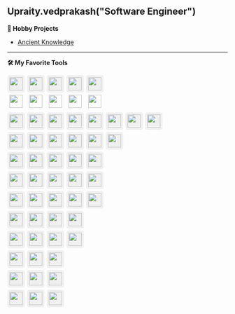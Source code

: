 
## Upraity.vedprakash("Software Engineer")

**🎨 Hobby Projects**

- [Ancient Knowledge](https://www.ancientknowledge.in)

---

**🛠️ My Favorite Tools**

<div style="display: flex; align-items: center; gap: 5px;">
<img src="https://registry.npmmirror.com/@lobehub/icons-static-png/latest/files/light/openai.png" style="height: 30px; background: #f0f0f0; padding: 5px; border-radius: 5px;"/>
<img src="https://registry.npmmirror.com/@lobehub/icons-static-png/latest/files/light/claude-color.png" style="height: 30px; background: #f0f0f0; padding: 5px; border-radius: 5px;"/>
<img src="https://registry.npmmirror.com/@lobehub/icons-static-png/latest/files/light/gemini-color.png" style="height: 30px; background: #f0f0f0; padding: 5px; border-radius: 5px;"/>
<img src="https://registry.npmmirror.com/@lobehub/icons-static-png/latest/files/light/huggingface-color.png" style="height: 30px; background: #f0f0f0; padding: 5px; border-radius: 5px;"/>
<img src="https://registry.npmmirror.com/@lobehub/icons-static-png/latest/files/light/perplexity-color.png" style="height: 30px; background: #f0f0f0; padding: 5px; border-radius: 5px;"/>
</div>

<div style="display: flex; align-items: center; gap: 5px; margin-bottom: 5px;">
<img src="https://registry.npmmirror.com/@lobehub/icons-static-png/latest/files/light/openai-text.png" style="width: 30px; padding: 5px;"/>
<img src="https://registry.npmmirror.com/@lobehub/icons-static-png/latest/files/light/claude-text.png" style="width: 30px; padding: 5px;"/>
<img src="https://registry.npmmirror.com/@lobehub/icons-static-png/latest/files/light/gemini-text.png" style="width: 30px; padding: 5px;"/>
<img src="https://registry.npmmirror.com/@lobehub/icons-static-png/latest/files/light/huggingface-text.png" style="width: 30px; padding: 5px;"/>
<img src="https://registry.npmmirror.com/@lobehub/icons-static-png/latest/files/light/perplexity-text.png" style="width: 30px; padding: 5px;"/>
</div>


<div style="display: flex; align-items: center; gap: 5px; margin-bottom: 5px;">
<img src="https://cdn.jsdelivr.net/gh/devicons/devicon@latest/icons/amazonwebservices/amazonwebservices-original-wordmark.svg" style="height: 30px; background: #f0f0f0; padding: 5px; border-radius: 5px;" />
<img src="https://cdn.jsdelivr.net/gh/devicons/devicon@latest/icons/googlecloud/googlecloud-original.svg" style="height: 30px; background: #f0f0f0; padding: 5px; border-radius: 5px;" />
<img src="https://cdn.jsdelivr.net/gh/devicons/devicon@latest/icons/docker/docker-original.svg" style="height: 30px; background: #f0f0f0; padding: 5px; border-radius: 5px;" />
<img src="https://cdn.jsdelivr.net/gh/devicons/devicon@latest/icons/kubernetes/kubernetes-original.svg" style="height: 30px; background: #f0f0f0; padding: 5px; border-radius: 5px;" />
<img src="https://cdn.jsdelivr.net/gh/devicons/devicon@latest/icons/terraform/terraform-original.svg" style="height: 30px; background: #f0f0f0; padding: 5px; border-radius: 5px;" />
<img src="https://cdn.jsdelivr.net/gh/devicons/devicon@latest/icons/githubactions/githubactions-original.svg" style="height: 30px; background: #f0f0f0; padding: 5px; border-radius: 5px;" />
<img src="https://cdn.jsdelivr.net/gh/devicons/devicon@latest/icons/jenkins/jenkins-original.svg" style="height: 30px; background: #f0f0f0; padding: 5px; border-radius: 5px;" />
<img src="https://cdn.jsdelivr.net/gh/devicons/devicon@latest/icons/cloudflare/cloudflare-original.svg" style="height: 30px; background: #f0f0f0; padding: 5px; border-radius: 5px;" />
</div>

<div style="display: flex; align-items: center; gap: 5px; margin-bottom: 5px;">
  <img src="https://cdn.jsdelivr.net/gh/devicons/devicon@latest/icons/python/python-original.svg" style="height: 30px; background: #f0f0f0; padding: 5px; border-radius: 5px;" />
  <img src="https://cdn.jsdelivr.net/gh/devicons/devicon@latest/icons/django/django-plain.svg" style="height: 30px; background: #f0f0f0; padding: 5px; border-radius: 5px;" />
  <img src="https://cdn.jsdelivr.net/gh/devicons/devicon@latest/icons/djangorest/djangorest-original.svg" style="height: 30px; background: #f0f0f0; padding: 5px; border-radius: 5px;" />
  <img src="https://cdn.jsdelivr.net/gh/devicons/devicon@latest/icons/flask/flask-original.svg" style="height: 30px; background: #f0f0f0; padding: 5px; border-radius: 5px;" />
  <img src="https://cdn.jsdelivr.net/gh/devicons/devicon@latest/icons/fastapi/fastapi-original.svg" style="height: 30px; background: #f0f0f0; padding: 5px; border-radius: 5px;" />
  <img src="https://cdn.jsdelivr.net/gh/devicons/devicon@latest/icons/anaconda/anaconda-original.svg" style="height: 30px; background: #f0f0f0; padding: 5px; border-radius: 5px;" />
</div>

<div style="display: flex; align-items: center; gap: 5px; margin-bottom: 5px;">
  <img src="https://cdn.jsdelivr.net/gh/devicons/devicon@latest/icons/javascript/javascript-original.svg" style="height: 30px; background: #f0f0f0; padding: 5px; border-radius: 5px;" />
  <img src="https://cdn.jsdelivr.net/gh/devicons/devicon@latest/icons/typescript/typescript-original.svg" style="height: 30px; background: #f0f0f0; padding: 5px; border-radius: 5px;" />
  <img src="https://cdn.jsdelivr.net/gh/devicons/devicon@latest/icons/nodejs/nodejs-original.svg" style="height: 30px; background: #f0f0f0; padding: 5px; border-radius: 5px;" />
  <img src="https://cdn.jsdelivr.net/gh/devicons/devicon@latest/icons/nextjs/nextjs-original.svg" style="height: 30px; background: #f0f0f0; padding: 5px; border-radius: 5px;" />
  <img src="https://cdn.jsdelivr.net/gh/devicons/devicon@latest/icons/react/react-original.svg" style="height: 30px; background: #f0f0f0; padding: 5px; border-radius: 5px;" />
</div>

<div style="display: flex; align-items: center; gap: 5px; margin-bottom: 5px;">
  <img src="https://cdn.jsdelivr.net/gh/devicons/devicon@latest/icons/azuresqldatabase/azuresqldatabase-original.svg" style="height: 30px; background: #f0f0f0; padding: 5px; border-radius: 5px;" />
  <img src="https://cdn.jsdelivr.net/gh/devicons/devicon@latest/icons/postgresql/postgresql-original.svg" style="height: 30px; background: #f0f0f0; padding: 5px; border-radius: 5px;" />
  <img src="https://cdn.jsdelivr.net/gh/devicons/devicon@latest/icons/mongodb/mongodb-original.svg" style="height: 30px; background: #f0f0f0; padding: 5px; border-radius: 5px;" />
  <img src="https://cdn.jsdelivr.net/gh/devicons/devicon@latest/icons/elasticsearch/elasticsearch-original.svg" style="height: 30px; background: #f0f0f0; padding: 5px; border-radius: 5px;" />
  <img src="https://cdn.jsdelivr.net/gh/devicons/devicon@latest/icons/redis/redis-original.svg" style="height: 30px; background: #f0f0f0; padding: 5px; border-radius: 5px;" />
</div>

<div style="display: flex; align-items: center; gap: 5px; margin-bottom: 5px;">
  <img src="https://cdn.jsdelivr.net/gh/devicons/devicon@latest/icons/figma/figma-original.svg" style="height: 30px; background: #f0f0f0; padding: 5px; border-radius: 5px;" />
  <img src="https://cdn.jsdelivr.net/gh/devicons/devicon@latest/icons/html5/html5-original.svg" style="height: 30px; background: #f0f0f0; padding: 5px; border-radius: 5px;" />
  <img src="https://cdn.jsdelivr.net/gh/devicons/devicon@latest/icons/css3/css3-original.svg" style="height: 30px; background: #f0f0f0; padding: 5px; border-radius: 5px;" />
  <img src="https://cdn.jsdelivr.net/gh/devicons/devicon@latest/icons/photoshop/photoshop-original.svg" style="height: 30px; background: #f0f0f0; padding: 5px; border-radius: 5px;" />
  <img src="https://cdn.jsdelivr.net/gh/devicons/devicon@latest/icons/canva/canva-original.svg" style="height: 30px; background: #f0f0f0; padding: 5px; border-radius: 5px;" />
</div>

<div style="display: flex; align-items: center; gap: 5px; margin-bottom: 5px;">
  <img src="https://cdn.jsdelivr.net/gh/devicons/devicon@latest/icons/git/git-original.svg" style="height: 30px; background: #f0f0f0; padding: 5px; border-radius: 5px;" />
  <img src="https://cdn.jsdelivr.net/gh/devicons/devicon@latest/icons/github/github-original.svg" style="height: 30px; background: #f0f0f0; padding: 5px; border-radius: 5px;" />
  <img src="https://cdn.jsdelivr.net/gh/devicons/devicon@latest/icons/bash/bash-original.svg" style="height: 30px; background: #f0f0f0; padding: 5px; border-radius: 5px;" />
  <img src="https://cdn.jsdelivr.net/gh/devicons/devicon@latest/icons/graphql/graphql-plain.svg" style="height: 30px; background: #f0f0f0; padding: 5px; border-radius: 5px;" />
</div>

<div style="display: flex; align-items: center; gap: 5px; margin-bottom: 5px;">
  <img src="https://cdn.jsdelivr.net/gh/devicons/devicon@latest/icons/postman/postman-original.svg" style="height: 30px; background: #f0f0f0; padding: 5px; border-radius: 5px;" />
  <img src="https://cdn.jsdelivr.net/gh/devicons/devicon@latest/icons/swagger/swagger-original.svg" style="height: 30px; background: #f0f0f0; padding: 5px; border-radius: 5px;" />
  <img src="https://cdn.jsdelivr.net/gh/devicons/devicon@latest/icons/selenium/selenium-original.svg" style="height: 30px; background: #f0f0f0; padding: 5px; border-radius: 5px;" />
  <img src="https://cdn.jsdelivr.net/gh/devicons/devicon@latest/icons/pytest/pytest-original.svg" style="height: 30px; background: #f0f0f0; padding: 5px; border-radius: 5px;" />
</div>

<div style="display: flex; align-items: center; gap: 5px; margin-bottom: 5px;">
  <img src="https://cdn.jsdelivr.net/gh/devicons/devicon@latest/icons/nginx/nginx-original.svg" style="height: 30px; background: #f0f0f0; padding: 5px; border-radius: 5px;" />
  <img src="https://cdn.jsdelivr.net/gh/devicons/devicon@latest/icons/apache/apache-original.svg" style="height: 30px; background: #f0f0f0; padding: 5px; border-radius: 5px;" />
  <img src="https://cdn.jsdelivr.net/gh/devicons/devicon@latest/icons/cloudflareworkers/cloudflareworkers-original.svg" style="height: 30px; background: #f0f0f0; padding: 5px; border-radius: 5px;" />
</div>

<div style="display: flex; align-items: center; gap: 5px; margin-bottom: 5px;">
  <img src="https://cdn.jsdelivr.net/gh/devicons/devicon@latest/icons/vscode/vscode-original.svg" style="height: 30px; background: #f0f0f0; padding: 5px; border-radius: 5px;" />
  <img src="https://cdn.jsdelivr.net/gh/devicons/devicon@latest/icons/pycharm/pycharm-original.svg" style="height: 30px; background: #f0f0f0; padding: 5px; border-radius: 5px;" />
  <img src="https://cdn.jsdelivr.net/gh/devicons/devicon@latest/icons/vim/vim-original.svg" style="height: 30px; background: #f0f0f0; padding: 5px; border-radius: 5px;" />
</div>

<div style="display: flex; align-items: center; gap: 5px; margin-bottom: 5px;">
  <img src="https://cdn.jsdelivr.net/gh/devicons/devicon@latest/icons/linux/linux-original.svg" style="height: 30px; background: #f0f0f0; padding: 5px; border-radius: 5px;" />
  <img src="https://cdn.jsdelivr.net/gh/devicons/devicon@latest/icons/windows11/windows11-original.svg" style="height: 30px; background: #f0f0f0; padding: 5px; border-radius: 5px;" />
  <img src="https://cdn.jsdelivr.net/gh/devicons/devicon@latest/icons/apple/apple-original.svg" style="height: 30px; background: #f0f0f0; padding: 5px; border-radius: 5px;" />
</div>
